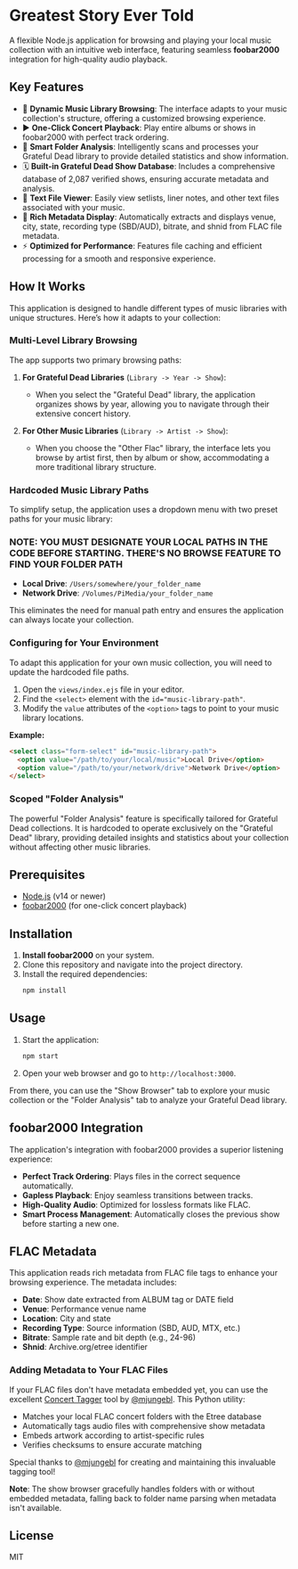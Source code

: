 # Greatest Story Ever Told

A flexible Node.js application for browsing and playing your local music collection with an intuitive web interface, featuring seamless **foobar2000** integration for high-quality audio playback.

## Key Features

-   🎵 **Dynamic Music Library Browsing**: The interface adapts to your music collection's structure, offering a customized browsing experience.
-   ▶️ **One-Click Concert Playback**: Play entire albums or shows in foobar2000 with perfect track ordering.
-   📂 **Smart Folder Analysis**: Intelligently scans and processes your Grateful Dead library to provide detailed statistics and show information.
-   🗓️ **Built-in Grateful Dead Show Database**: Includes a comprehensive database of 2,087 verified shows, ensuring accurate metadata and analysis.
-   📝 **Text File Viewer**: Easily view setlists, liner notes, and other text files associated with your music.
-   🎯 **Rich Metadata Display**: Automatically extracts and displays venue, city, state, recording type (SBD/AUD), bitrate, and shnid from FLAC file metadata.
-   ⚡ **Optimized for Performance**: Features file caching and efficient processing for a smooth and responsive experience.

## How It Works

This application is designed to handle different types of music libraries with unique structures. Here’s how it adapts to your collection:

### Multi-Level Library Browsing

The app supports two primary browsing paths:

1.  **For Grateful Dead Libraries** (`Library -> Year -> Show`):
    *   When you select the "Grateful Dead" library, the application organizes shows by year, allowing you to navigate through their extensive concert history.

2.  **For Other Music Libraries** (`Library -> Artist -> Show`):
    *   When you choose the "Other Flac" library, the interface lets you browse by artist first, then by album or show, accommodating a more traditional library structure.

### Hardcoded Music Library Paths

To simplify setup, the application uses a dropdown menu with two preset paths for your music library:
### NOTE: YOU MUST DESIGNATE YOUR LOCAL PATHS IN THE CODE BEFORE STARTING.  THERE'S NO BROWSE FEATURE TO FIND YOUR FOLDER PATH

-   **Local Drive**: `/Users/somewhere/your_folder_name`
-   **Network Drive**: `/Volumes/PiMedia/your_folder_name`

This eliminates the need for manual path entry and ensures the application can always locate your collection.

### Configuring for Your Environment

To adapt this application for your own music collection, you will need to update the hardcoded file paths.

1.  Open the `views/index.ejs` file in your editor.
2.  Find the `<select>` element with the `id="music-library-path"`.
3.  Modify the `value` attributes of the `<option>` tags to point to your music library locations.

**Example:**

```html
<select class="form-select" id="music-library-path">
  <option value="/path/to/your/local/music">Local Drive</option>
  <option value="/path/to/your/network/drive">Network Drive</option>
</select>
```

### Scoped "Folder Analysis"

The powerful "Folder Analysis" feature is specifically tailored for Grateful Dead collections. It is hardcoded to operate exclusively on the "Grateful Dead" library, providing detailed insights and statistics about your collection without affecting other music libraries.

## Prerequisites

-   [Node.js](https://nodejs.org/) (v14 or newer)
-   [foobar2000](https://www.foobar2000.org/mac) (for one-click concert playback)

## Installation

1.  **Install foobar2000** on your system.
2.  Clone this repository and navigate into the project directory.
3.  Install the required dependencies:
    ```bash
    npm install
    ```

## Usage

1.  Start the application:
    ```bash
    npm start
    ```
2.  Open your web browser and go to `http://localhost:3000`.

From there, you can use the "Show Browser" tab to explore your music collection or the "Folder Analysis" tab to analyze your Grateful Dead library.

## foobar2000 Integration

The application's integration with foobar2000 provides a superior listening experience:

-   **Perfect Track Ordering**: Plays files in the correct sequence automatically.
-   **Gapless Playback**: Enjoy seamless transitions between tracks.
-   **High-Quality Audio**: Optimized for lossless formats like FLAC.
-   **Smart Process Management**: Automatically closes the previous show before starting a new one.

## FLAC Metadata

This application reads rich metadata from FLAC file tags to enhance your browsing experience. The metadata includes:

-   **Date**: Show date extracted from ALBUM tag or DATE field
-   **Venue**: Performance venue name
-   **Location**: City and state
-   **Recording Type**: Source information (SBD, AUD, MTX, etc.)
-   **Bitrate**: Sample rate and bit depth (e.g., 24-96)
-   **Shnid**: Archive.org/etree identifier

### Adding Metadata to Your FLAC Files

If your FLAC files don't have metadata embedded yet, you can use the excellent [Concert Tagger](https://github.com/mjungebl/etree_tag) tool by [@mjungebl](https://github.com/mjungebl). This Python utility:

-   Matches your local FLAC concert folders with the Etree database
-   Automatically tags audio files with comprehensive show metadata
-   Embeds artwork according to artist-specific rules
-   Verifies checksums to ensure accurate matching

Special thanks to [@mjungebl](https://github.com/mjungebl) for creating and maintaining this invaluable tagging tool!

**Note**: The show browser gracefully handles folders with or without embedded metadata, falling back to folder name parsing when metadata isn't available.

## License

MIT

